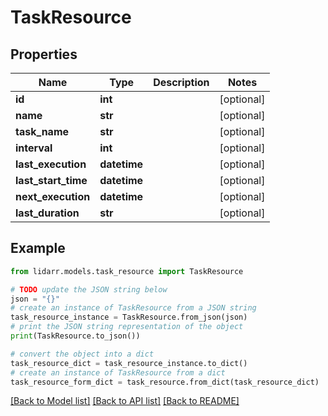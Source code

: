 # TaskResource


## Properties

Name | Type | Description | Notes
------------ | ------------- | ------------- | -------------
**id** | **int** |  | [optional] 
**name** | **str** |  | [optional] 
**task_name** | **str** |  | [optional] 
**interval** | **int** |  | [optional] 
**last_execution** | **datetime** |  | [optional] 
**last_start_time** | **datetime** |  | [optional] 
**next_execution** | **datetime** |  | [optional] 
**last_duration** | **str** |  | [optional] 

## Example

```python
from lidarr.models.task_resource import TaskResource

# TODO update the JSON string below
json = "{}"
# create an instance of TaskResource from a JSON string
task_resource_instance = TaskResource.from_json(json)
# print the JSON string representation of the object
print(TaskResource.to_json())

# convert the object into a dict
task_resource_dict = task_resource_instance.to_dict()
# create an instance of TaskResource from a dict
task_resource_form_dict = task_resource.from_dict(task_resource_dict)
```
[[Back to Model list]](../README.md#documentation-for-models) [[Back to API list]](../README.md#documentation-for-api-endpoints) [[Back to README]](../README.md)


